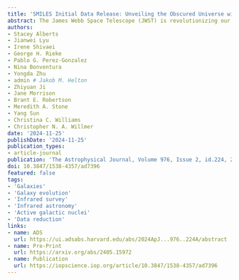 ```yaml
---
title: 'SMILES Initial Data Release: Unveiling the Obscured Universe with MIRI Multi-band Imaging'
abstract: The James Webb Space Telescope (JWST) is revolutionizing our view of the Universe through unprecedented sensitivity and resolution in the infrared, with some of the largest gains realized at its longest wavelengths. We present the Systematic Mid-infrared Instrument (MIRI) Legacy Extragalactic Survey (SMILES), an eight-band MIRI survey with Near-Infrared Spectrograph spectroscopic follow-up in the GOODS-S/HUDF region. SMILES takes full advantage of MIRI's continuous coverage from {{< math >}}$5.6-25.5\ \mu\mathrm{m}${{< /math >}} over an {{< math >}}$\sim 34\ \mathrm{arcmin}^{2}${{< /math >}} area to greatly expand our understanding of the obscured Universe up to cosmic noon and beyond. This work, together with a companion paper by G. Rieke et al., covers the SMILES science drivers and technical design, early results with SMILES, data reduction, photometric catalog creation, and the first data release. As part of the discussion on early results, we additionally present a high-level science demonstration on how MIRI's wavelength coverage and resolution will advance our understanding of cosmic dust using the full range of polycyclic aromatic hydrocarbon emission features from {{< math >}}$3.3-18\ \mu\mathrm{m}${{< /math >}}. Using custom background subtraction, we produce robust reductions of the MIRI imaging that maximize the depths reached with our modest exposure times ({{< math >}}$\sim 0.6-2.2\ \mathrm{ks}${{< /math >}} per filter). Included in our initial data release are (1) eight MIRI imaging mosaics reaching depths of  {{< math >}}$0.2-18\ \mu\mathrm{Jy}${{< /math >}} ({{< math >}}$5\sigma${{< /math >}}) and (2) a {{< math >}}$5-25.5\ \mu\mathrm{m}${{< /math >}} photometric catalog with over {{< math >}}$3,000${{< /math >}} sources. Building upon the rich legacy of extensive photometric and spectroscopy coverage of GOODS-S/HUDF from the X-ray to the radio, SMILES greatly expands our investigative power in understanding the obscured Universe.
authors:
- Stacey Alberts
- Jianwei Lyu
- Irene Shivaei
- George H. Rieke
- Pablo G. Perez-Gonzalez
- Nina Bonventura
- Yongda Zhu
- admin # Jakob M. Helton
- Zhiyuan Ji
- Jane Morrison
- Brant E. Robertson
- Meredith A. Stone
- Yang Sun
- Christina C. Williams
- Christopher N. A. Willmer
date: '2024-11-25'
publishDate: '2024-11-25'
publication_types:
- article-journal
publication: 'The Astrophysical Journal, Volume 976, Issue 2, id.224, 22 pages'
doi: 10.3847/1538-4357/ad7396
featured: false
tags:
- 'Galaxies'
- 'Galaxy evolution'
- 'Infrared survey'
- 'Infrared astronomy'
- 'Active galactic nuclei'
- 'Data reduction'
links:
- name: ADS
  url: https://ui.adsabs.harvard.edu/abs/2024ApJ...976..224A/abstract
- name: Pre-Print
  url: https://arxiv.org/abs/2405.15972
- name: Publication
  url: https://iopscience.iop.org/article/10.3847/1538-4357/ad7396
---
```

